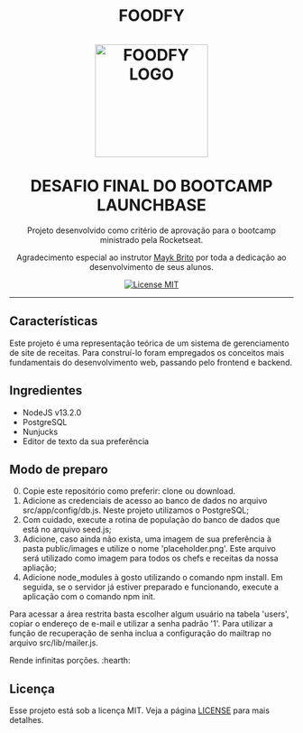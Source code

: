 
<h1 align="center">
FOODFY
  <br>
  <br>
  <img src="https://github.com/luskafaria/foodfy/blob/master/public/assets/chef.png" alt="FOODFY LOGO" width="200">

<br>  
<br>
 DESAFIO FINAL DO BOOTCAMP LAUNCHBASE
</h1>

<p align="center">Projeto desenvolvido como critério de aprovação para o bootcamp ministrado pela Rocketseat.</p>
<p align="center">Agradecimento especial ao instrutor <a href='https://github.com/maykbrito/'>Mayk Brito</a> por toda a dedicação ao desenvolvimento de seus alunos.</p>

<p align="center">
  <a href="https://opensource.org/licenses/MIT">
    <img src="https://img.shields.io/badge/License-MIT-blue.svg" alt="License MIT">
  </a>
</p>

<hr />

## Características

Este projeto é uma representação teórica de um sistema de gerenciamento de site de receitas. Para construí-lo foram empregados os conceitos mais fundamentais do desenvolvimento web, passando pelo frontend e backend.

## Ingredientes

- NodeJS v13.2.0
- PostgreSQL
- Nunjucks
- Editor de texto da sua preferência

## Modo de preparo

0) Copie este repositório como preferir: clone ou download.
1) Adicione as credenciais de acesso ao banco de dados no arquivo src/app/config/db.js. Neste projeto utilizamos o PostgreSQL;
2) Com cuidado, execute a rotina de população do banco de dados que está no arquivo seed.js;
3) Adicione, caso ainda não exista, uma imagem de sua preferência à pasta public/images e utilize o nome 'placeholder.png'. Este arquivo será utilizado como imagem para todos os chefs e receitas da nossa apliação;
4) Adicione node_modules à gosto utilizando o comando npm install. Em seguida, se o servidor já estiver preparado e funcionando, execute a aplicação com o comando npm init.

Para acessar a área restrita basta escolher algum usuário na tabela 'users', copiar o endereço de e-mail e utilizar a senha padrão '1'.
Para utilizar a função de recuperação de senha inclua a configuração do mailtrap no arquivo src/lib/mailer.js.

Rende infinitas porções. :hearth:

## Licença

Esse projeto está sob a licença MIT. Veja a página [LICENSE](https://opensource.org/licenses/MIT) para mais detalhes.
